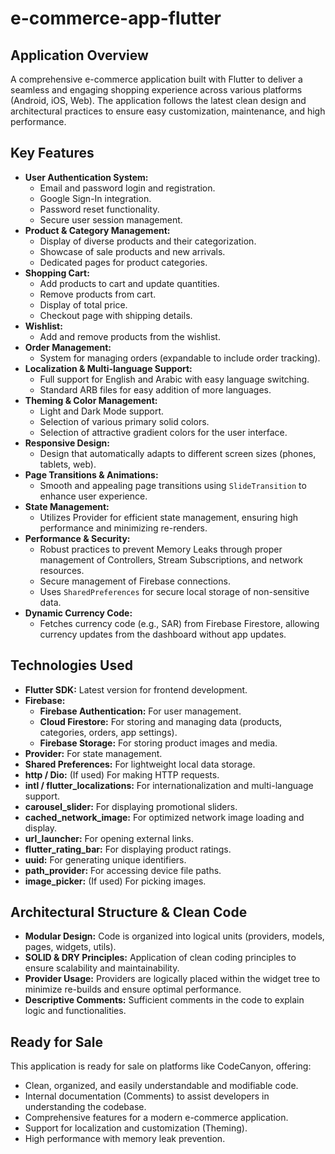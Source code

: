 # e-commerce-app-flutter

## Application Overview

A comprehensive e-commerce application built with Flutter to deliver a seamless and engaging shopping experience across various platforms (Android, iOS, Web). The application follows the latest clean design and architectural practices to ensure easy customization, maintenance, and high performance.

## Key Features

*   **User Authentication System:**
    *   Email and password login and registration.
    *   Google Sign-In integration.
    *   Password reset functionality.
    *   Secure user session management.
*   **Product & Category Management:**
    *   Display of diverse products and their categorization.
    *   Showcase of sale products and new arrivals.
    *   Dedicated pages for product categories.
*   **Shopping Cart:**
    *   Add products to cart and update quantities.
    *   Remove products from cart.
    *   Display of total price.
    *   Checkout page with shipping details.
*   **Wishlist:**
    *   Add and remove products from the wishlist.
*   **Order Management:**
    *   System for managing orders (expandable to include order tracking).
*   **Localization & Multi-language Support:**
    *   Full support for English and Arabic with easy language switching.
    *   Standard ARB files for easy addition of more languages.
*   **Theming & Color Management:**
    *   Light and Dark Mode support.
    *   Selection of various primary solid colors.
    *   Selection of attractive gradient colors for the user interface.
*   **Responsive Design:**
    *   Design that automatically adapts to different screen sizes (phones, tablets, web).
*   **Page Transitions & Animations:**
    *   Smooth and appealing page transitions using `SlideTransition` to enhance user experience.
*   **State Management:**
    *   Utilizes Provider for efficient state management, ensuring high performance and minimizing re-renders.
*   **Performance & Security:**
    *   Robust practices to prevent Memory Leaks through proper management of Controllers, Stream Subscriptions, and network resources.
    *   Secure management of Firebase connections.
    *   Uses `SharedPreferences` for secure local storage of non-sensitive data.
*   **Dynamic Currency Code:**
    *   Fetches currency code (e.g., SAR) from Firebase Firestore, allowing currency updates from the dashboard without app updates.

## Technologies Used

*   **Flutter SDK:** Latest version for frontend development.
*   **Firebase:**
    *   **Firebase Authentication:** For user management.
    *   **Cloud Firestore:** For storing and managing data (products, categories, orders, app settings).
    *   **Firebase Storage:** For storing product images and media.
*   **Provider:** For state management.
*   **Shared Preferences:** For lightweight local data storage.
*   **http / Dio:** (If used) For making HTTP requests.
*   **intl / flutter_localizations:** For internationalization and multi-language support.
*   **carousel_slider:** For displaying promotional sliders.
*   **cached_network_image:** For optimized network image loading and display.
*   **url_launcher:** For opening external links.
*   **flutter_rating_bar:** For displaying product ratings.
*   **uuid:** For generating unique identifiers.
*   **path_provider:** For accessing device file paths.
*   **image_picker:** (If used) For picking images.

## Architectural Structure & Clean Code

*   **Modular Design:** Code is organized into logical units (providers, models, pages, widgets, utils).
*   **SOLID & DRY Principles:** Application of clean coding principles to ensure scalability and maintainability.
*   **Provider Usage:** Providers are logically placed within the widget tree to minimize re-builds and ensure optimal performance.
*   **Descriptive Comments:** Sufficient comments in the code to explain logic and functionalities.

## Ready for Sale

This application is ready for sale on platforms like CodeCanyon, offering:
*   Clean, organized, and easily understandable and modifiable code.
*   Internal documentation (Comments) to assist developers in understanding the codebase.
*   Comprehensive features for a modern e-commerce application.
*   Support for localization and customization (Theming).
*   High performance with memory leak prevention.